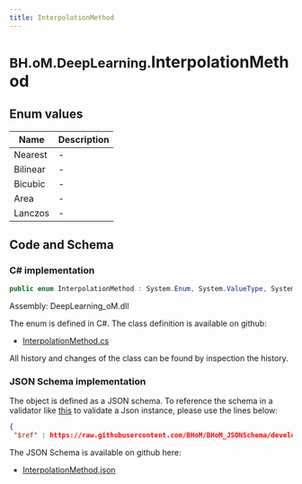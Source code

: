 ```yaml
---
title: InterpolationMethod
---
```


# <small>BH.oM.DeepLearning.</small>**InterpolationMethod**



## Enum values

| Name            | Description                                                    |
|-----------------|----------------------------------------------------------------|
| Nearest |  -  |
| Bilinear |  -  |
| Bicubic |  -  |
| Area |  -  |
| Lanczos |  -  |


## Code and Schema

### C# implementation

``` C# title="C#"
public enum InterpolationMethod : System.Enum, System.ValueType, System.IComparable, System.ISpanFormattable, System.IFormattable, System.IConvertible
```

Assembly: DeepLearning_oM.dll

The enum is defined in C#. The class definition is available on github:

- [InterpolationMethod.cs](https://github.com/BHoM/BHoM/blob/develop/DeepLearning_oM/Enums\InterpolationMethod.cs)

All history and changes of the class can be found by inspection the history.
### JSON Schema implementation

The object is defined as a JSON schema. To reference the schema in a validator like [this](https://www.jsonschemavalidator.net/) to validate a Json instance, please use the lines below:

``` json title="JSON Schema"
{
 "$ref" : https://raw.githubusercontent.com/BHoM/BHoM_JSONSchema/develop/DeepLearning_oM/InterpolationMethod.json}
```

The JSON Schema is available on github here:

- [InterpolationMethod.json](https://github.com/BHoM/BHoM_JSONSchema/blob/develop/DeepLearning_oM/InterpolationMethod.json)
